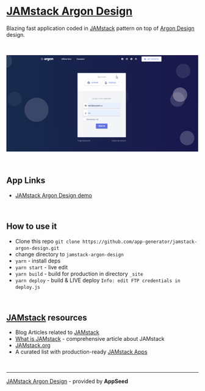 # [JAMstack Argon Design](https://jamstack-argon-design.appseed.us)

Blazing fast application coded in [JAMstack](https://jamstack.org/) pattern on top of [Argon Design](https://demos.creative-tim.com/argon-design/) design.

<br />

![JAMstack Argon Design - Gif animated intro.](https://github.com/app-generator/static/blob/master/products/jamstack-argon-design-intro.gif?raw=true)

<br />

## App Links

- [JAMstack Argon Design demo](https://jamstack-argon-design.appseed.us/)

<br />

## How to use it

- Clone this repo `git clone https://github.com/app-generator/jamstack-argon-design.git`
- change directory to `jamstack-argon-design`
- `yarn` - install deps
- `yarn start` - live edit
- `yarn build` - build for production in directory `_site`
- `yarn deploy` - build & LIVE deploy `Info: edit FTP credentials in deploy.js `

<br />

## [JAMstack](https://jamstack.org/) resources

- Blog Articles related to [JAMstack](https://blog.appseed.us/tag/jamstack/)
- [What is JAMstack](https://blog.appseed.us/what-is-jamstack/) - comprehensive article about JAMstack
- [JAMstack.org](https://jamstack.org/)
- A curated list with production-ready [JAMstack Apps](https://appseed.us/apps/jamstack)

<br />

---
[JAMstack Argon Design](https://jamstack-argon-design.appseed.us) - provided by **AppSeed**
